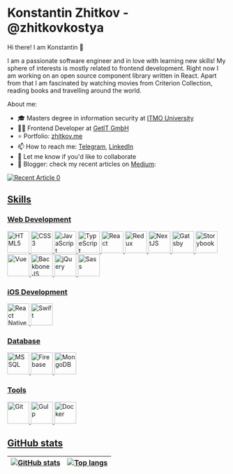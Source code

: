 # Konstantin Zhitkov - @zhitkovkostya
Hi there! I am Konstantin 👋

I am a passionate software engineer and in love with learning new skills! My sphere of interests is mostly related to frontend development. Right now I am working on an open source component library written in React. Apart from that I am fascinated by watching movies from Criterion Collection, reading books and travelling around the world.

About me:

- 🎓 Masters degree in information security at [ITMO University](https://en.itmo.ru)
- 👨‍💻 Frontend Developer at [GetIT GmbH](https://myget-it.com)
- ⭐️ Portfolio: [zhitkov.me](https://zhitkov.me)
- 📫 How to reach me: [Telegram](https://t.me/zhitkovkostya), [LinkedIn](https://www.linkedin.com/in/zhitkovkostya)
- 🚀 Let me know if you'd like to collaborate
- 📗 Blogger: check my recent articles on [Medium](https://medium.com/@zhitkovkostya):

<a target="_blank" href="https://github-readme-medium-recent-article.vercel.app/medium/@zhitkovkostya/0"><img src="https://github-readme-medium-recent-article.vercel.app/medium/@zhitkovkostya/0" alt="Recent Article 0">
  
## Skills
### Web Development
<img src="https://cdn.jsdelivr.net/gh/devicons/devicon/icons/html5/html5-original.svg" alt="HTML5" width="50" height="50"/>
<img src="https://cdn.jsdelivr.net/gh/devicons/devicon/icons/css3/css3-original.svg" alt="CSS3" width="50" height="50"/>
<img src="https://cdn.jsdelivr.net/gh/devicons/devicon/icons/javascript/javascript-original.svg" alt="JavaScript" width="50" height="50"/>
<img src="https://cdn.jsdelivr.net/gh/devicons/devicon/icons/typescript/typescript-original.svg" alt="TypeScript" width="50" height="50"/>
<img src="https://cdn.jsdelivr.net/gh/devicons/devicon/icons/react/react-original.svg" alt="React" width="50" height="50"/>
<img src="https://cdn.jsdelivr.net/gh/devicons/devicon/icons/redux/redux-original.svg" alt="Redux" width="50" height="50"/>
<img src="https://cdn.jsdelivr.net/gh/devicons/devicon/icons/nextjs/nextjs-original.svg" alt="NextJS" width="50" height="50"/>
<img src="https://cdn.jsdelivr.net/gh/devicons/devicon/icons/gatsby/gatsby-plain.svg" alt="Gatsby" width="50" height="50"/>
<img src="https://cdn.jsdelivr.net/gh/devicons/devicon/icons/storybook/storybook-original.svg" alt="Storybook" width="50" height="50"/>
<img src="https://cdn.jsdelivr.net/gh/devicons/devicon/icons/vuejs/vuejs-original.svg" alt="Vue" width="50" height="50"/>
<img src="https://cdn.jsdelivr.net/gh/devicons/devicon/icons/backbonejs/backbonejs-original.svg" alt="BackboneJS" width="50" height="50"/>
<img src="https://cdn.jsdelivr.net/gh/devicons/devicon/icons/jquery/jquery-original-wordmark.svg" alt="jQuery" width="50" height="50"/>
<img src="https://cdn.jsdelivr.net/gh/devicons/devicon/icons/sass/sass-original.svg" alt="Sass" width="50" height="50"/>
  
### iOS Development
<img src="https://cdn.jsdelivr.net/gh/devicons/devicon/icons/react/react-original.svg" alt="React Native" width="50" height="50"/>
<img src="https://cdn.jsdelivr.net/gh/devicons/devicon/icons/swift/swift-original.svg" alt="Swift" width="50" height="50"/>

### Database
<img src="https://cdn.jsdelivr.net/gh/devicons/devicon/icons/microsoftsqlserver/microsoftsqlserver-plain-wordmark.svg" alt="MSSQL" width="50" height="50"/>
<img src="https://cdn.jsdelivr.net/gh/devicons/devicon/icons/firebase/firebase-plain.svg" alt="Firebase" width="50" height="50"/>
<img src="https://cdn.jsdelivr.net/gh/devicons/devicon/icons/mongodb/mongodb-original.svg" alt="MongoDB" width="50" height="50"/>
  
### Tools
<img src="https://cdn.jsdelivr.net/gh/devicons/devicon/icons/git/git-original.svg" alt="Git" width="50" height="50"/>
<img src="https://cdn.jsdelivr.net/gh/devicons/devicon/icons/gulp/gulp-plain.svg" alt="Gulp" width="50" height="50"/>
<img src="https://cdn.jsdelivr.net/gh/devicons/devicon/icons/docker/docker-plain.svg" alt="Docker" width="50" height="50"/>

## GitHub stats


| ![GitHub stats](https://github-readme-stats.vercel.app/api?username=zhitkovkostya&show_icons=false&count_private=true&include_all_commits=true&hide_border=true&line_height=20) | ![Top langs](https://github-readme-stats.vercel.app/api/top-langs/?username=zhitkovkostya&hide=python&layout=compact&hide_border=true) |
| ------------- | ------------- |
